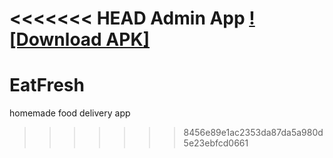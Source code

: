 <<<<<<< HEAD
Admin App
[![Download APK]](https://github.com/shizen-57/AdminAPP/releases/tag/v1.0.0)
=======
# EatFresh
homemade food delivery app
>>>>>>> 8456e89e1ac2353da87da5a980d5e23ebfcd0661
